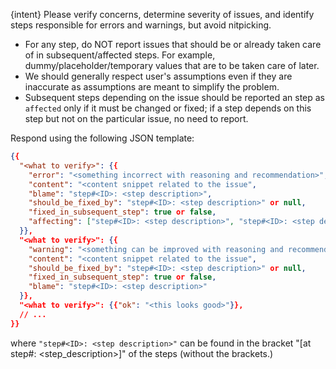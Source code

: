 {intent} Please verify concerns, determine severity of issues, and identify steps responsible for errors and 
warnings, but avoid nitpicking. 

* For any step, do NOT report issues that should be or already taken care of in subsequent/affected steps. For 
  example, dummy/placeholder/temporary values that are to be taken care of later.
* We should generally respect user's assumptions even if they are inaccurate as assumptions are meant to simplify 
  the problem.
* Subsequent steps depending on the issue should be reported an step as `affected` only if it must be 
  changed or fixed; if a step depends on this step but not on the particular issue, no need to report.

Respond using the following JSON template:

```json
{{
  "<what to verify>": {{
    "error": "<something incorrect with reasoning and recommendation>",
    "content": "<content snippet related to the issue",
    "blame": "step#<ID>: <step description>",
    "should_be_fixed_by": "step#<ID>: <step description>" or null,
    "fixed_in_subsequent_step": true or false,
    "affecting": ["step#<ID>: <step description>", "step#<ID>: <step description>", ...]
  }},
  "<what to verify>": {{
    "warning": "<something can be improved with reasoning and recommendation>",
    "content": "<content snippet related to the issue",
    "should_be_fixed_by": "step#<ID>: <step description>" or null,
    "fixed_in_subsequent_step": true or false,
    "blame": "step#<ID>: <step description>"
  }},
  "<what to verify>": {{"ok": "<this looks good>"}},
  // ...
}}
```

where `"step#<ID>: <step description>"` can be found in the bracket "[at step#<ID>: <step_description>]" of the steps 
(without the brackets.)
